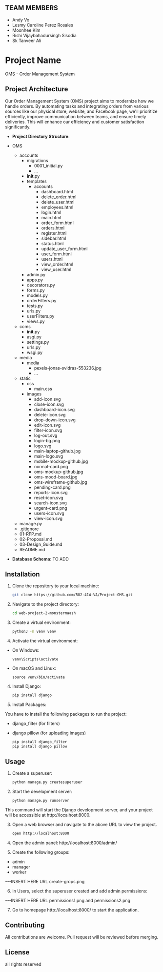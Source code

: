 ## TEAM MEMBERS

- Andy Vo
- Lesmy Caroline Perez Rosales
- Moonhee Kim
- Rishi Vijaybahadursingh Sisodia
- Sk Tanveer Ali

# Project Name

OMS - Order Management System

## Project Architecture

Our Order Management System (OMS) project aims to modernize how we handle orders. By automating tasks and integrating orders from various sources like our physical store, website, and Facebook page, we'll prioritize efficiently, improve communication between teams, and ensure timely deliveries. This will enhance our efficiency and customer satisfaction significantly.

- **Project Directory Structure**: 
- OMS
  - accounts
    - migrations
      - 0001_initial.py
      - ...
    - __init__.py
    - templates
      - accounts
        - dashboard.html
        - delete_order.html
        - delete_user.html
        - employees.html
        - login.html
        - main.html
        - order_form.html
        - orders.html
        - register.html
        - sidebar.html
        - status.html
        - update_user_form.html
        - user_form.html
        - users.html
        - view_order.html
        - view_user.html
    - admin.py
    - apps.py
    - decorators.py
    - forms.py
    - models.py
    - orderFilters.py
    - tests.py
    - urls.py
    - userFilters.py
    - views.py
  - coms
    - __init__.py
    - asgi.py
    - settings.py
    - urls.py
    - wsgi.py
  - media
    - media
      - pexels-jonas-svidras-553236.jpg
      - ...
  - static
    - css
      - main.css
    - images
      - add-icon.svg
      - close-icon.svg
      - dashboard-icon.svg
      - delete-icon.svg
      - drop-down-icon.svg
      - edit-icon.svg
      - filter-icon.svg
      - log-out.svg
      - login-bg.png
      - logo.svg
      - main-laptop-github.jpg
      - main-logo.svg
      - mobile-mockup-github.jpg
      - normal-card.png
      - oms-mockup-github.jpg
      - oms-mood-board.jpg
      - oms-wireframe-github.jpg
      - pending-card.png
      - reports-icon.svg
      - reset-icon.svg
      - search-icon.svg
      - urgent-card.png
      - users-icon.svg
      - view-icon.svg
  - manage.py
  - .gitignore
  - 01-RFP.md
  - 02-Proposal.md
  - 03-Design_Guide.md
  - README.md

- **Database Schema**: TO ADD



## Installation

1. Clone the repository to your local machine:

    ```bash
    git clone https://github.com/582-41W-VA/Project-OMS.git
    ```

2. Navigate to the project directory:

    ```bash
    cd web-project-2-monstermaash
    ```


3. Create a virtual environment:

    ```bash
    python3 -m venv venv
    ```


4. Activate the virtual environment:
- On Windows:
  ```
  venv\Scripts\activate
  ```
- On macOS and Linux:
  ```
  source venv/bin/activate
  ```

4. Install Django:

    ```bash
    pip install django
    ```

5. Install Packages:

You have to install the following packages to run the project:
- django_filter (for filters)
- django pillow (for uploading images)

    ```bash
    pip install django_filter 
    pip install django pillow 
    ```


## Usage


1. Create a superuser:

    ```bash
    python manage.py createsuperuser
    ```

2. Start the development server:

    ```bash
    python manage.py runserver
    ```
This command will start the Django development server, and your project will be accessible at http://localhost:8000.

3. Open a web browser and navigate to the above URL to view the project.

    ```bash
    open http://localhost:8000
    ```
4. Open the admin panel: http://localhost:8000/admin/

5. Create the following groups:
 
- admin
- manager
- worker

---INSERT HERE  URL create-grops.png

6. In Users, select the superuser created and add admin permissions:

---INSERT HERE  URL permissions1.png and permissions2.png

7. Go to homepage http://localhost:8000/ to start the application.


## Contributing

All contributions are welcome. Pull request will be reviewed before merging.

## License

all rights reserved




